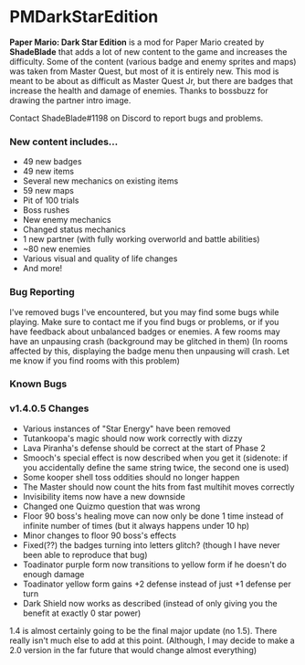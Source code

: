 # PMDarkStarEdition
**Paper Mario: Dark Star Edition** is a mod for Paper Mario created by **ShadeBlade** that adds a lot of new content to the game and increases the difficulty.
Some of the content (various badge and enemy sprites and maps) was taken from Master Quest, but most of it is entirely new.
This mod is meant to be about as difficult as Master Quest Jr, but there are badges that increase the health and damage of enemies.
Thanks to bossbuzz for drawing the partner intro image.

Contact ShadeBlade#1198 on Discord to report bugs and problems.

### **New content includes...**
- 49 new badges
- 49 new items
- Several new mechanics on existing items
- 59 new maps
- Pit of 100 trials
- Boss rushes
- New enemy mechanics
- Changed status mechanics
- 1 new partner (with fully working overworld and battle abilities)
- ~80 new enemies
- Various visual and quality of life changes
- And more!

### Bug Reporting
I've removed bugs I've encountered, but you may find some bugs while playing.
Make sure to contact me if you find bugs or problems, or if you have feedback about unbalanced badges or enemies.
A few rooms may have an unpausing crash (background may be glitched in them) (In rooms affected by this, displaying the badge menu then unpausing will crash. Let me know if you find rooms with this problem)

### Known Bugs


### v1.4.0.5 Changes
- Various instances of "Star Energy" have been removed
- Tutankoopa's magic should now work correctly with dizzy
- Lava Piranha's defense should be correct at the start of Phase 2
- Smooch's special effect is now described when you get it (sidenote: if you accidentally define the same string twice, the second one is used)
- Some kooper shell toss oddities should no longer happen
- The Master should now count the hits from fast multihit moves correctly
- Invisibility items now have a new downside
- Changed one Quizmo question that was wrong
- Floor 90 boss's healing move can now only be done 1 time instead of infinite number of times (but it always happens under 10 hp)
- Minor changes to floor 90 boss's effects
- Fixed(??) the badges turning into letters glitch? (though I have never been able to reproduce that bug)
- Toadinator purple form now transitions to yellow form if he doesn't do enough damage
- Toadinator yellow form gains +2 defense instead of just +1 defense per turn
- Dark Shield now works as described (instead of only giving you the benefit at exactly 0 star power)

1.4 is almost certainly going to be the final major update (no 1.5). There really isn't much else to add at this point. 
(Although, I may decide to make a 2.0 version in the far future that would change almost everything)